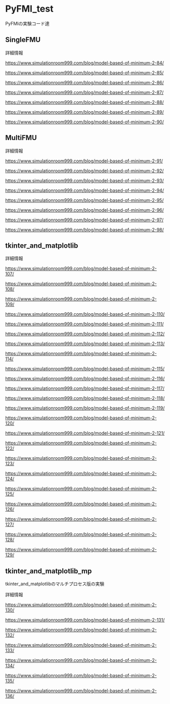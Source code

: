 # PyFMI_test
PyFMIの実験コード達

## SingleFMU

詳細情報

https://www.simulationroom999.com/blog/model-based-of-minimum-2-84/

https://www.simulationroom999.com/blog/model-based-of-minimum-2-85/

https://www.simulationroom999.com/blog/model-based-of-minimum-2-86/

https://www.simulationroom999.com/blog/model-based-of-minimum-2-87/

https://www.simulationroom999.com/blog/model-based-of-minimum-2-88/

https://www.simulationroom999.com/blog/model-based-of-minimum-2-89/

https://www.simulationroom999.com/blog/model-based-of-minimum-2-90/

## MultiFMU

詳細情報

https://www.simulationroom999.com/blog/model-based-of-minimum-2-91/

https://www.simulationroom999.com/blog/model-based-of-minimum-2-92/

https://www.simulationroom999.com/blog/model-based-of-minimum-2-93/

https://www.simulationroom999.com/blog/model-based-of-minimum-2-94/

https://www.simulationroom999.com/blog/model-based-of-minimum-2-95/

https://www.simulationroom999.com/blog/model-based-of-minimum-2-96/

https://www.simulationroom999.com/blog/model-based-of-minimum-2-97/

https://www.simulationroom999.com/blog/model-based-of-minimum-2-98/


## tkinter_and_matplotlib

詳細情報

https://www.simulationroom999.com/blog/model-based-of-minimum-2-107/

https://www.simulationroom999.com/blog/model-based-of-minimum-2-108/

https://www.simulationroom999.com/blog/model-based-of-minimum-2-109/

https://www.simulationroom999.com/blog/model-based-of-minimum-2-110/

https://www.simulationroom999.com/blog/model-based-of-minimum-2-111/

https://www.simulationroom999.com/blog/model-based-of-minimum-2-112/

https://www.simulationroom999.com/blog/model-based-of-minimum-2-113/

https://www.simulationroom999.com/blog/model-based-of-minimum-2-114/

https://www.simulationroom999.com/blog/model-based-of-minimum-2-115/

https://www.simulationroom999.com/blog/model-based-of-minimum-2-116/

https://www.simulationroom999.com/blog/model-based-of-minimum-2-117/

https://www.simulationroom999.com/blog/model-based-of-minimum-2-118/

https://www.simulationroom999.com/blog/model-based-of-minimum-2-119/

https://www.simulationroom999.com/blog/model-based-of-minimum-2-120/

https://www.simulationroom999.com/blog/model-based-of-minimum-2-121/

https://www.simulationroom999.com/blog/model-based-of-minimum-2-122/

https://www.simulationroom999.com/blog/model-based-of-minimum-2-123/

https://www.simulationroom999.com/blog/model-based-of-minimum-2-124/

https://www.simulationroom999.com/blog/model-based-of-minimum-2-125/

https://www.simulationroom999.com/blog/model-based-of-minimum-2-126/

https://www.simulationroom999.com/blog/model-based-of-minimum-2-127/

https://www.simulationroom999.com/blog/model-based-of-minimum-2-128/

https://www.simulationroom999.com/blog/model-based-of-minimum-2-129/

## tkinter_and_matplotlib_mp

tkinter_and_matplotlibのマルチプロセス版の実験

詳細情報

https://www.simulationroom999.com/blog/model-based-of-minimum-2-130/

https://www.simulationroom999.com/blog/model-based-of-minimum-2-131/

https://www.simulationroom999.com/blog/model-based-of-minimum-2-132/

https://www.simulationroom999.com/blog/model-based-of-minimum-2-133/

https://www.simulationroom999.com/blog/model-based-of-minimum-2-134/

https://www.simulationroom999.com/blog/model-based-of-minimum-2-135/

https://www.simulationroom999.com/blog/model-based-of-minimum-2-136/

